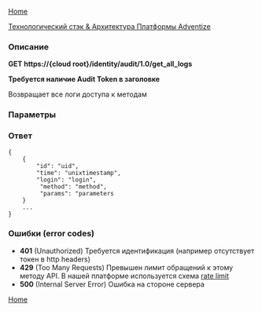 [Home](../README.md)

[Технологический стэк & Архитектура Платформы Adventize](https://github.com/WiseWaveCorporationLimited/platform-architecture/blob/master/README.md)

### Описание


**GET   https://{cloud root}/identity/audit/1.0/get_all_logs**

**Требуется наличие Audit Token в заголовке**

Возвращает все логи доступа к методам

### Параметры


### Ответ
````
{
    {
        "id": "uid",
        "time": "unixtimestamp",
        "login": "login",
         "method": "method",
         "params": "parameters
    }
    ...
}
````
### Ошибки (error codes)

* **401** (Unauthorized) Требуется идентификация (например отсутствует токен в http headers)
* **429** (Too Many Requests) Превышен лимит обращений к этому методу API. В нашей платформе используется схема [rate limit](http://en.wikipedia.org/wiki/Rate_limiting)
* **500** (Internal Server Error) Ошибка на стороне сервера


[Home](../README.md)
